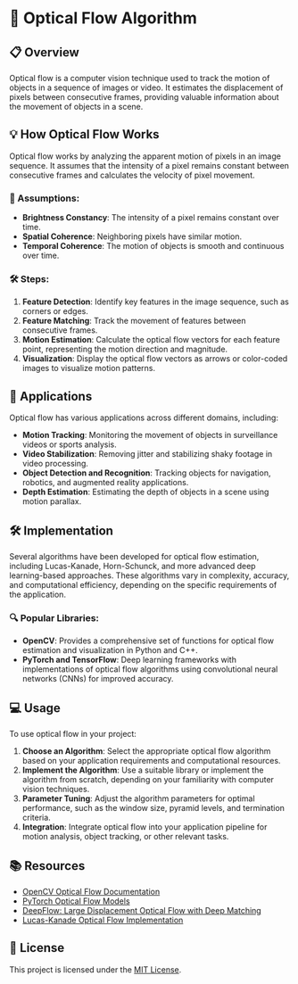 # 🌟 Optical Flow Algorithm

## 📋 Overview

Optical flow is a computer vision technique used to track the motion of objects in a sequence of images or video. It estimates the displacement of pixels between consecutive frames, providing valuable information about the movement of objects in a scene.

## 💡 How Optical Flow Works

Optical flow works by analyzing the apparent motion of pixels in an image sequence. It assumes that the intensity of a pixel remains constant between consecutive frames and calculates the velocity of pixel movement.

### 📝 Assumptions:

- **Brightness Constancy**: The intensity of a pixel remains constant over time.
- **Spatial Coherence**: Neighboring pixels have similar motion.
- **Temporal Coherence**: The motion of objects is smooth and continuous over time.

### 🛠️ Steps:

1. **Feature Detection**: Identify key features in the image sequence, such as corners or edges.
2. **Feature Matching**: Track the movement of features between consecutive frames.
3. **Motion Estimation**: Calculate the optical flow vectors for each feature point, representing the motion direction and magnitude.
4. **Visualization**: Display the optical flow vectors as arrows or color-coded images to visualize motion patterns.

## 🚀 Applications

Optical flow has various applications across different domains, including:

- **Motion Tracking**: Monitoring the movement of objects in surveillance videos or sports analysis.
- **Video Stabilization**: Removing jitter and stabilizing shaky footage in video processing.
- **Object Detection and Recognition**: Tracking objects for navigation, robotics, and augmented reality applications.
- **Depth Estimation**: Estimating the depth of objects in a scene using motion parallax.

## 🛠️ Implementation

Several algorithms have been developed for optical flow estimation, including Lucas-Kanade, Horn-Schunck, and more advanced deep learning-based approaches. These algorithms vary in complexity, accuracy, and computational efficiency, depending on the specific requirements of the application.

### 🔍 Popular Libraries:

- **OpenCV**: Provides a comprehensive set of functions for optical flow estimation and visualization in Python and C++.
- **PyTorch and TensorFlow**: Deep learning frameworks with implementations of optical flow algorithms using convolutional neural networks (CNNs) for improved accuracy.

## 💻 Usage

To use optical flow in your project:

1. **Choose an Algorithm**: Select the appropriate optical flow algorithm based on your application requirements and computational resources.
2. **Implement the Algorithm**: Use a suitable library or implement the algorithm from scratch, depending on your familiarity with computer vision techniques.
3. **Parameter Tuning**: Adjust the algorithm parameters for optimal performance, such as the window size, pyramid levels, and termination criteria.
4. **Integration**: Integrate optical flow into your application pipeline for motion analysis, object tracking, or other relevant tasks.

## 📚 Resources

- [OpenCV Optical Flow Documentation](https://docs.opencv.org/master/d4/dee/tutorial_optical_flow.html)
- [PyTorch Optical Flow Models](https://pytorch.org/docs/stable/vision/flows.html)
- [DeepFlow: Large Displacement Optical Flow with Deep Matching](https://lear.inrialpes.fr/src/deepflow/)
- [Lucas-Kanade Optical Flow Implementation](https://en.wikipedia.org/wiki/Lucas%E2%80%93Kanade_method)

## 📝 License

This project is licensed under the [MIT License](LICENSE).
